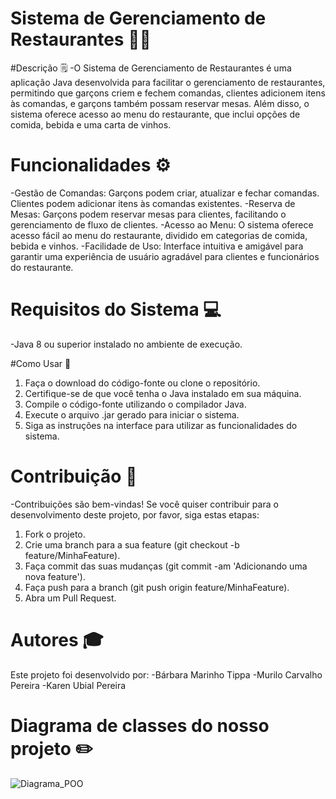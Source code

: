 # Sistema de Gerenciamento de Restaurantes 🧑‍🍳

#Descrição 🗒️
-O Sistema de Gerenciamento de Restaurantes é uma aplicação Java desenvolvida para facilitar o gerenciamento de restaurantes, permitindo que garçons criem e fechem comandas, clientes adicionem itens às comandas, e garçons também possam reservar mesas. Além disso, o sistema oferece acesso ao menu do restaurante, que inclui opções de comida, bebida e uma carta de vinhos.

# Funcionalidades ⚙️
-Gestão de Comandas: Garçons podem criar, atualizar e fechar comandas. Clientes podem adicionar itens às comandas existentes.
-Reserva de Mesas: Garçons podem reservar mesas para clientes, facilitando o gerenciamento de fluxo de clientes.
-Acesso ao Menu: O sistema oferece acesso fácil ao menu do restaurante, dividido em categorias de comida, bebida e vinhos.
-Facilidade de Uso: Interface intuitiva e amigável para garantir uma experiência de usuário agradável para clientes e funcionários do restaurante.

# Requisitos do Sistema 💻
-Java 8 ou superior instalado no ambiente de execução.

#Como Usar 🤔
1. Faça o download do código-fonte ou clone o repositório.
2. Certifique-se de que você tenha o Java instalado em sua máquina.
3. Compile o código-fonte utilizando o compilador Java.
4. Execute o arquivo .jar gerado para iniciar o sistema.
5. Siga as instruções na interface para utilizar as funcionalidades do sistema.

# Contribuição 🤝
-Contribuições são bem-vindas! Se você quiser contribuir para o desenvolvimento deste projeto, por favor, siga estas etapas:
1. Fork o projeto.
2. Crie uma branch para a sua feature (git checkout -b feature/MinhaFeature).
3. Faça commit das suas mudanças (git commit -am 'Adicionando uma nova feature').
4. Faça push para a branch (git push origin feature/MinhaFeature).
5. Abra um Pull Request.

# Autores 🎓
Este projeto foi desenvolvido por:
-Bárbara Marinho Tippa
-Murilo Carvalho Pereira
-Karen Ubial Pereira
# Diagrama de classes do nosso projeto ✏️
![Diagrama_POO ](https://github.com/3mcp/POO_ProjetoFinal/assets/137966397/e86eaf52-8689-4bee-af85-c2aa52157fdb)
